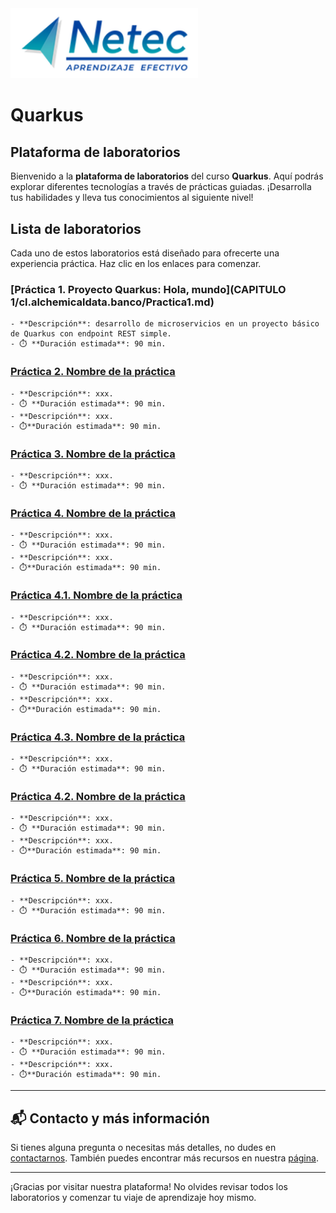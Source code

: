 <img src="images/neteclogo.png" alt="logo" width="300"/>

# Quarkus

## Plataforma de laboratorios

Bienvenido a la **plataforma de laboratorios** del curso **Quarkus**. Aquí podrás explorar diferentes tecnologías a través de prácticas guiadas. ¡Desarrolla tus habilidades y lleva tus conocimientos al siguiente nivel!

## Lista de laboratorios

Cada uno de estos laboratorios está diseñado para ofrecerte una experiencia práctica. Haz clic en los enlaces para comenzar.

### [Práctica 1. Proyecto Quarkus: Hola, mundo](CAPITULO 1/cl.alchemicaldata.banco/Practica1.md) 
    - **Descripción**: desarrollo de microservicios en un proyecto básico de Quarkus con endpoint REST simple.
    - ⏱️ **Duración estimada**: 90 min.

### [Práctica 2. Nombre de la práctica](./Laboratorio_2.md)
    - **Descripción**: xxx.
    - ⏱️ **Duración estimada**: 90 min.
    - **Descripción**: xxx.
    - ⏱️**Duración estimada**: 90 min.
### [Práctica 3. Nombre de la práctica](./Laboratorio_1.md) 
    - **Descripción**: xxx.
    - ⏱️ **Duración estimada**: 90 min.

### [Práctica 4. Nombre de la práctica](./Laboratorio_2.md)
    - **Descripción**: xxx.
    - ⏱️ **Duración estimada**: 90 min.
    - **Descripción**: xxx.
    - ⏱️**Duración estimada**: 90 min.
### [Práctica 4.1. Nombre de la práctica](./Laboratorio_1.md) 
    - **Descripción**: xxx.
    - ⏱️ **Duración estimada**: 90 min.

### [Práctica 4.2. Nombre de la práctica](./Laboratorio_2.md)
    - **Descripción**: xxx.
    - ⏱️ **Duración estimada**: 90 min.
    - **Descripción**: xxx.
    - ⏱️**Duración estimada**: 90 min.

### [Práctica 4.3. Nombre de la práctica](./Laboratorio_1.md) 
    - **Descripción**: xxx.
    - ⏱️ **Duración estimada**: 90 min.

### [Práctica 4.2. Nombre de la práctica](./Laboratorio_2.md)
    - **Descripción**: xxx.
    - ⏱️ **Duración estimada**: 90 min.
    - **Descripción**: xxx.
    - ⏱️**Duración estimada**: 90 min.

### [Práctica 5. Nombre de la práctica](./Laboratorio_1.md) 
    - **Descripción**: xxx.
    - ⏱️ **Duración estimada**: 90 min.

### [Práctica 6. Nombre de la práctica](./Laboratorio_2.md)
    - **Descripción**: xxx.
    - ⏱️ **Duración estimada**: 90 min.
    - **Descripción**: xxx.
    - ⏱️**Duración estimada**: 90 min.

### [Práctica 7. Nombre de la práctica](./Laboratorio_2.md)
    - **Descripción**: xxx.
    - ⏱️ **Duración estimada**: 90 min.
    - **Descripción**: xxx.
    - ⏱️**Duración estimada**: 90 min.

---

## 📬 **Contacto y más información**

Si tienes alguna pregunta o necesitas más detalles, no dudes en [contactarnos](mailto:soporte@netec.com). También puedes encontrar más recursos en nuestra [página](https://netec.com).

---

¡Gracias por visitar nuestra plataforma! No olvides revisar todos los laboratorios y comenzar tu viaje de aprendizaje hoy mismo.
